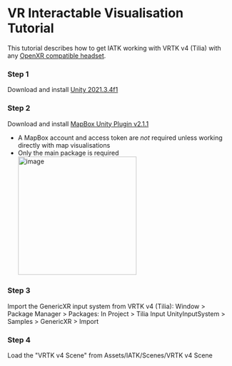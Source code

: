 # VR Interactable Visualisation Tutorial
This tutorial describes how to get IATK working with VRTK v4 (Tilia) with any [OpenXR compatible headset](https://www.khronos.org/conformance/adopters/conformant-products/openxr).

### Step 1
Download and install [Unity 2021.3.4f1](https://unity3d.com/get-unity/)

### Step 2
Download and install [MapBox Unity Plugin v2.1.1](https://www.mapbox.com/install/unity/)

- A MapBox account and access token are *not* required unless working directly with map visualisations
- Only the main package is required <br/><img width="265" alt="image" src="https://user-images.githubusercontent.com/1362512/169925401-44bfc78f-205d-4830-9be3-da257ec88368.png">

### Step 3
Import the GenericXR input system from VRTK v4 (Tilia):
Window > Package Manager > Packages: In Project > Tilia Input UnityInputSystem > Samples > GenericXR > Import

### Step 4
Load the "VRTK v4 Scene" from Assets/IATK/Scenes/VRTK v4 Scene